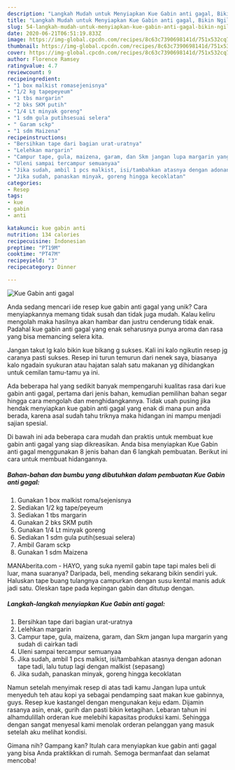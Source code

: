 ```yaml
---
description: "Langkah Mudah untuk Menyiapkan Kue Gabin anti gagal, Bikin Ngiler"
title: "Langkah Mudah untuk Menyiapkan Kue Gabin anti gagal, Bikin Ngiler"
slug: 54-langkah-mudah-untuk-menyiapkan-kue-gabin-anti-gagal-bikin-ngiler
date: 2020-06-21T06:51:19.833Z
image: https://img-global.cpcdn.com/recipes/8c63c7390698141d/751x532cq70/kue-gabin-anti-gagal-foto-resep-utama.jpg
thumbnail: https://img-global.cpcdn.com/recipes/8c63c7390698141d/751x532cq70/kue-gabin-anti-gagal-foto-resep-utama.jpg
cover: https://img-global.cpcdn.com/recipes/8c63c7390698141d/751x532cq70/kue-gabin-anti-gagal-foto-resep-utama.jpg
author: Florence Ramsey
ratingvalue: 4.7
reviewcount: 9
recipeingredient:
- "1 box malkist romasejenisnya"
- "1/2 kg tapepeyeum"
- "1 tbs margarin"
- "2 bks SKM putih"
- "1/4 Lt minyak goreng"
- "1 sdm gula putihsesuai selera"
- " Garam sckp"
- "1 sdm Maizena"
recipeinstructions:
- "Bersihkan tape dari bagian urat-uratnya"
- "Lelehkan margarin"
- "Campur tape, gula, maizena, garam, dan Skm jangan lupa margarin yang sudah di cairkan tadi"
- "Uleni sampai tercampur semuanyaa"
- "Jika sudah, ambil 1 pcs malkist, isi/tambahkan atasnya dengan adonan tape tadi, lalu tutup lagi dengan malkist (sepasang)"
- "Jika sudah, panaskan minyak, goreng hingga kecoklatan"
categories:
- Resep
tags:
- kue
- gabin
- anti

katakunci: kue gabin anti 
nutrition: 134 calories
recipecuisine: Indonesian
preptime: "PT19M"
cooktime: "PT47M"
recipeyield: "3"
recipecategory: Dinner

---
```



![Kue Gabin anti gagal](https://img-global.cpcdn.com/recipes/8c63c7390698141d/751x532cq70/kue-gabin-anti-gagal-foto-resep-utama.jpg)

Anda sedang mencari ide resep kue gabin anti gagal yang unik? Cara menyiapkannya memang tidak susah dan tidak juga mudah. Kalau keliru mengolah maka hasilnya akan hambar dan justru cenderung tidak enak. Padahal kue gabin anti gagal yang enak seharusnya punya aroma dan rasa yang bisa memancing selera kita.

Jangan takut lg kalo bikin kue bikang g sukses. Kali ini kalo ngikutin resep jg caranya pasti sukses. Resep ini turun temurun dari nenek saya, biasanya kalo ngadain syukuran atau hajatan salah satu makanan yg dihidangkan untuk cemilan tamu-tamu ya ini.

Ada beberapa hal yang sedikit banyak mempengaruhi kualitas rasa dari kue gabin anti gagal, pertama dari jenis bahan, kemudian pemilihan bahan segar hingga cara mengolah dan menghidangkannya. Tidak usah pusing jika hendak menyiapkan kue gabin anti gagal yang enak di mana pun anda berada, karena asal sudah tahu triknya maka hidangan ini mampu menjadi sajian spesial.


Di bawah ini ada beberapa cara mudah dan praktis untuk membuat kue gabin anti gagal yang siap dikreasikan. Anda bisa menyiapkan Kue Gabin anti gagal menggunakan 8 jenis bahan dan 6 langkah pembuatan. Berikut ini cara untuk membuat hidangannya.

<!--inarticleads1-->

##### Bahan-bahan dan bumbu yang dibutuhkan dalam pembuatan Kue Gabin anti gagal:

1. Gunakan 1 box malkist roma/sejenisnya
1. Sediakan 1/2 kg tape/peyeum
1. Sediakan 1 tbs margarin
1. Gunakan 2 bks SKM putih
1. Gunakan 1/4 Lt minyak goreng
1. Sediakan 1 sdm gula putih(sesuai selera)
1. Ambil  Garam sckp
1. Gunakan 1 sdm Maizena


MANAberita.com - HAYO, yang suka nyemil gabin tape tapi males beli di luar, mana suaranya? Daripada, beli, mending sekarang bikin sendiri yuk. Haluskan tape buang tulangnya campurkan dengan susu kental manis aduk jadi satu. Oleskan tape pada kepingan gabin dan ditutup dengan. 

<!--inarticleads2-->

##### Langkah-langkah menyiapkan Kue Gabin anti gagal:

1. Bersihkan tape dari bagian urat-uratnya
1. Lelehkan margarin
1. Campur tape, gula, maizena, garam, dan Skm jangan lupa margarin yang sudah di cairkan tadi
1. Uleni sampai tercampur semuanyaa
1. Jika sudah, ambil 1 pcs malkist, isi/tambahkan atasnya dengan adonan tape tadi, lalu tutup lagi dengan malkist (sepasang)
1. Jika sudah, panaskan minyak, goreng hingga kecoklatan


Namun setelah menyimak resep di atas tadi kamu Jangan lupa untuk menyeduh teh atau kopi ya sebagai pendamping saat makan kue gabinnya, guys. Resep kue kastangel dengan mengunakan keju edam. Dijamin rasanya asin, enak, gurih dan pasti bikin ketagihan. Lebaran tahun ini alhamdulillah orderan kue melebihi kapasitas produksi kami. Sehingga dengan sangat menyesal kami menolak orderan pelanggan yang masuk setelah aku melihat kondisi. 

Gimana nih? Gampang kan? Itulah cara menyiapkan kue gabin anti gagal yang bisa Anda praktikkan di rumah. Semoga bermanfaat dan selamat mencoba!
